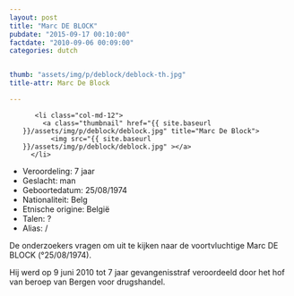 ```yaml
---
layout: post
title: "Marc DE BLOCK"
pubdate: "2015-09-17 00:10:00"
factdate: "2010-09-06 00:09:00"
categories: dutch


thumb: "assets/img/p/deblock/deblock-th.jpg"
title-attr: Marc De Block

---
```


<div class="row">

  <div class="col-xs-6 col-md-4">
<ul class="row polaroids">

       <li class="col-md-12">  
         <a class="thumbnail" href="{{ site.baseurl }}/assets/img/p/deblock/deblock.jpg" title="Marc De Block">
           <img src="{{ site.baseurl }}/assets/img/p/deblock/deblock.jpg" ></a>
      </li> 

  </ul>

  
  </div>
  <div class="col-xs-12 col-md-8">
 
<ul>
<li>Veroordeling: 7 jaar</li>
<li>Geslacht: man</li>
<li>Geboortedatum: 25/08/1974</li>
<li>Nationaliteit: Belg</li>
<li>Etnische origine: België</li>
<li>Talen: ?</li>
<li>Alias: /</li>
</ul> 


<p>De onderzoekers vragen om uit te kijken naar de voortvluchtige Marc DE BLOCK (°25/08/1974).</p>
<p>Hij werd op 9 juni 2010 tot 7 jaar gevangenisstraf veroordeeld door het hof van beroep van Bergen voor drugshandel.</p>

</div>


</div>

